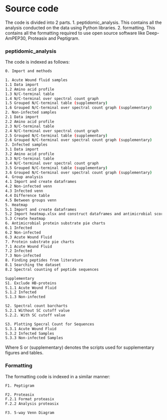 # Source code

The code is divided into 2 parts. 1. peptidomic_analysis. This contains all the analysis conducted on the data using Python libraries. 2. formatting. This contains all the formatting required to use open source software like Deep-AmPEP30, Proteasix and Peptigram. 

### peptidomic_analysis
The code is indexed as follows: 

```bash
0. Import and methods

1. Acute Wound fluid samples
1.1 Data import 
1.2 Amino acid profile
1.3 N/C-terminal table
1.4 N/C-terminal over spectral count graph
1.5 Grouped N/C-terminal table (supplementary)
1.6 Grouped N/C-terminal over spectral count graph (supplementary)
2. Non-infected samples
2.1 Data import
2.2 Amino acid profile
2.3 N/C-terminal table
2.4 N/C-terminal over spectral count graph
2.5 Grouped N/C-terminal table (supplementary)
2.6 Grouped N/C-terminal over spectral count graph (supplementary)
3. Infected samples
3.1 Data import
3.2 Amino acid profile
3.3 N/C-terminal table
3.4 N/C-terminal over spectral count graph
3.5 Grouped N/C-terminal table (supplementary)
3.6 Grouped N/C-terminal over spectral count graph (supplementary)
4. Group analysis
4.1 Import and create dataframes
4.2 Non-infected venn
4.3 Infected venn
4.4 Difference table
4.5 Between groups venn
5. Heatmap
5.1 Import and create dataframes
5.2 Import heatmap.xlsx and construct dataframes and antimicrobial score sum/mean/std
5.3 Create heatmap
6. Antimicrobial protein substrate pie charts
6.1 Infected
6.2 Non-infected
6.3 Acute Wound Fluid
7. Protein substrate pie charts
7.1 Acute Wound Fluid
7.2 Infected
7.3 Non-infected
8. Finding peptides from literature
8.1 Searching the dataset
8.2 Spectral counting of peptide sequences

Supplementary
S1. Exclude HB-proteins
S.1.1 Acute Wound Fluid
S.1.2 Infected
S.1.3 Non-infected

S2. Spectral count barcharts
S.2.1 Without SC cutoff value
S.2.2. With SC cutoff value

S3. Plotting Specral Count for Sequences
S.3.1 Acute Wound Fluid
S.3.2 Infected Samples
S.3.3 Non-infected Samples
```
Where S or (supplementary) denotes the scripts used for supplementary figures and tables.

### Formatting
The formatting code is indexed in a similar manner: 
```bash
F1. Peptigram

F2. Proteasix
F.2.1 Format proteasix
F.2.2 Analysis proteasix

F3. 5-way Venn Diagram
```
